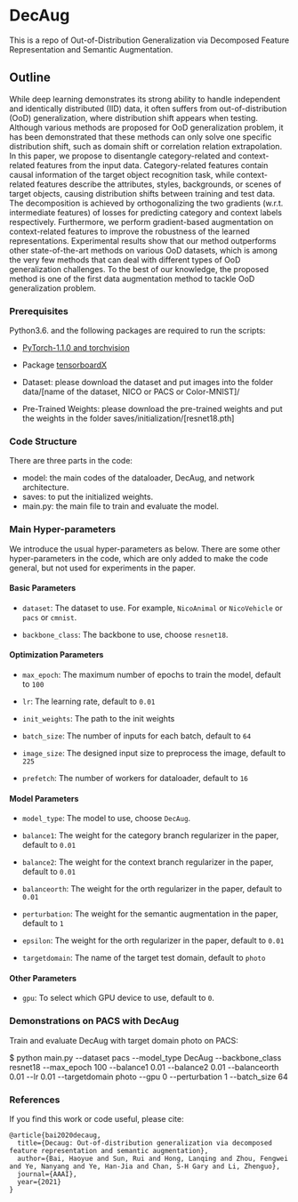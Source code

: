 # DecAug
This is a repo of Out-of-Distribution Generalization via Decomposed Feature Representation and Semantic Augmentation.

## Outline

While deep learning demonstrates its strong ability to handle independent and identically distributed (IID) data, it often suffers from out-of-distribution (OoD) generalization, where distribution shift appears when testing. Although various methods are proposed for OoD generalization problem, it has been demonstrated that these methods can only solve one specific distribution shift, such as domain shift or correlation relation extrapolation. In this paper, we propose to disentangle category-related and context-related features from the input data. Category-related features contain causal information of the target object recognition task, while context-related features describe the attributes, styles, backgrounds, or scenes of target objects, causing distribution shifts between training and test data. The decomposition is achieved by orthogonalizing the two gradients (w.r.t. intermediate features) of losses for predicting category and context labels respectively. Furthermore, we perform gradient-based augmentation on context-related features to improve the robustness of the learned representations. Experimental results show that our method outperforms other state-of-the-art methods on various OoD datasets, which is among the very few methods that can deal with different types of OoD generalization challenges. To the best of our knowledge, the proposed method is one of the first data augmentation method to tackle OoD generalization problem.

### Prerequisites

Python3.6. and the following packages are required to run the scripts:

- [PyTorch-1.1.0 and torchvision](https://pytorch.org)  

- Package [tensorboardX](https://github.com/lanpa/tensorboardX)


- Dataset: please download the dataset and put images into the folder data/[name of the dataset, NICO or PACS or Color-MNIST]/

- Pre-Trained Weights: please download the pre-trained weights and put the weights in the folder saves/initialization/[resnet18.pth] 

### Code Structure

There are three parts in the code:
 - model: the main codes of the dataloader, DecAug, and network architecture.
 - saves: to put the initialized weights.
 - main.py: the main file to train and evaluate the model.


### Main Hyper-parameters

We introduce the usual hyper-parameters as below. There are some other hyper-parameters in the code, which are only added to make the code general, but not used for experiments in the paper.

#### Basic Parameters

- `dataset`: The dataset to use. For example, `NicoAnimal` or `NicoVehicle` or `pacs` or `cmnist`.

- `backbone_class`: The backbone to use, choose `resnet18`.

#### Optimization Parameters

- `max_epoch`: The maximum number of epochs to train the model, default to `100`

- `lr`: The learning rate, default to `0.01`

- `init_weights`: The path to the init weights

- `batch_size`: The number of inputs for each batch, default to `64`

- `image_size`: The designed input size to preprocess the image, default to `225`

- `prefetch`: The number of workers for dataloader, default to `16`


#### Model Parameters

- `model_type`: The model to use, choose `DecAug`.

- `balance1`: The weight for the category branch regularizer in the paper, default to `0.01`

- `balance2`: The weight for the context branch regularizer in the paper, default to `0.01`

- `balanceorth`: The weight for the orth regularizer in the paper, default to `0.01`

- `perturbation`: The weight for the semantic augmentation in the paper, default to `1`

- `epsilon`: The weight for the orth regularizer in the paper, default to `0.01`

- `targetdomain`: The name of the target test domain, default to `photo`

#### Other Parameters

- `gpu`: To select which GPU device to use, default to `0`.

### Demonstrations on PACS with DecAug

Train and evaluate DecAug with target domain photo on PACS:

$ python main.py --dataset pacs --model_type DecAug --backbone_class resnet18 --max_epoch 100 --balance1 0.01 --balance2 0.01 --balanceorth 0.01 --lr 0.01 --targetdomain photo --gpu 0 --perturbation 1 --batch_size 64


### References
If you find this work or code useful, please cite:

```
@article{bai2020decaug,
  title={Decaug: Out-of-distribution generalization via decomposed feature representation and semantic augmentation},
  author={Bai, Haoyue and Sun, Rui and Hong, Lanqing and Zhou, Fengwei and Ye, Nanyang and Ye, Han-Jia and Chan, S-H Gary and Li, Zhenguo},
  journal={AAAI},
  year={2021}
}
```


